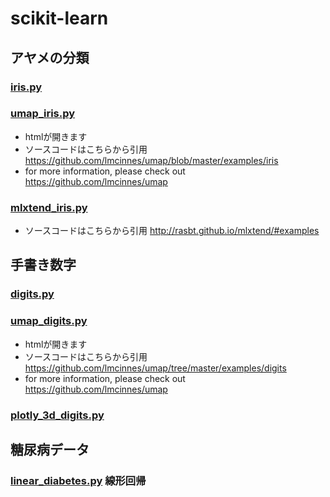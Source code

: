 # scikit-learn


## アヤメの分類

### [iris.py](iris.py)

### [umap_iris.py](umap_iris.py)
 - htmlが開きます
 - ソースコードはこちらから引用　https://github.com/lmcinnes/umap/blob/master/examples/iris
 - for more information, please check out https://github.com/lmcinnes/umap

### [mlxtend_iris.py](mlxtend_iris.py)
 - ソースコードはこちらから引用 http://rasbt.github.io/mlxtend/#examples


## 手書き数字

### [digits.py](digits.py)

### [umap_digits.py](umap_digits.py)
 - htmlが開きます
 - ソースコードはこちらから引用　https://github.com/lmcinnes/umap/tree/master/examples/digits
 - for more information, please check out https://github.com/lmcinnes/umap
 
### [plotly_3d_digits.py](plotly_3d_digits.py)
 
## 糖尿病データ

### [linear_diabetes.py](linear_diabetes.py)  線形回帰

